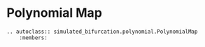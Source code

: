 # Polynomial Map

```{eval-rst}  
.. autoclass:: simulated_bifurcation.polynomial.PolynomialMap
    :members:
```
